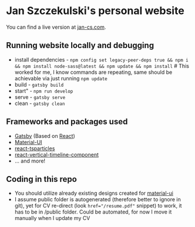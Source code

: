 # Jan Szczekulski's personal website
You can find a live version at [jan-cs.com](http://jan-cs.com/).


## Running website locally and debugging
* install dependencies - `npm config set legacy-peer-deps true && npm i && npm install node-sass@latest && npm update && npm install` # This worked for me, I know commands are repeating, same should be achievable via just running `npm update`
* build - `gatsby build`
* start" - `npm run develop`
* serve - `gatsby serve`
* clean - `gatsby clean`

## Frameworks and packages used
- [Gatsby](https://www.gatsbyjs.com/) (Based on [React](https://reactjs.org/))
- [Material-UI](https://material-ui.com/)
- [react-tsparticles](https://github.com/matteobruni/tsparticles)
- [react-vertical-timeline-component](https://github.com/stephane-monnot/react-vertical-timeline)
- ... and more!

## Coding in this repo
* You should utilize already existing designs created for [material-ui](https://mui.com/material-ui/icons/)
* I assume public folder is autogenerated (therefore better to ignore in git), yet for CV re-direct (look `href="/resume.pdf"` snippet) to work, it has to be in /public folder. Could be automated, for now I move it manually when I update my CV